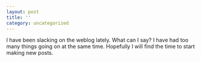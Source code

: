 ```yaml
---
layout: post
title: ''
category: uncategorized
---
```


I have been slacking on the weblog lately.  What can I say?  I have had too many things going on at the same time.  Hopefully I will find the time to start making new posts.
